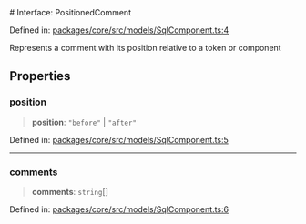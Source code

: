 <div v-pre>
# Interface: PositionedComment

Defined in: [packages/core/src/models/SqlComponent.ts:4](https://github.com/mk3008/rawsql-ts/blob/3b53f17d700cf976ce5c49b674a04b41eeb14c40/packages/core/src/models/SqlComponent.ts#L4)

Represents a comment with its position relative to a token or component

## Properties

### position

> **position**: `"before"` \| `"after"`

Defined in: [packages/core/src/models/SqlComponent.ts:5](https://github.com/mk3008/rawsql-ts/blob/3b53f17d700cf976ce5c49b674a04b41eeb14c40/packages/core/src/models/SqlComponent.ts#L5)

***

### comments

> **comments**: `string`[]

Defined in: [packages/core/src/models/SqlComponent.ts:6](https://github.com/mk3008/rawsql-ts/blob/3b53f17d700cf976ce5c49b674a04b41eeb14c40/packages/core/src/models/SqlComponent.ts#L6)
</div>
